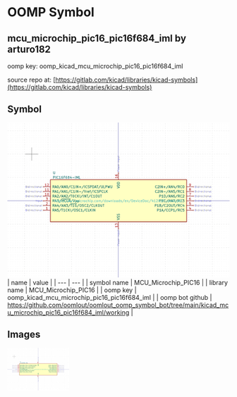 # OOMP Symbol  
## mcu_microchip_pic16_pic16f684_iml  by arturo182  
  
oomp key: oomp_kicad_mcu_microchip_pic16_pic16f684_iml  
  
source repo at: [https://gitlab.com/kicad/libraries/kicad-symbols](https://gitlab.com/kicad/libraries/kicad-symbols)  
## Symbol  
  
[![working.png](working_600.png)](working.png)  
| name | value | 
| --- | --- | 
| symbol name | MCU_Microchip_PIC16 | 
| library name | MCU_Microchip_PIC16 | 
| oomp key | oomp_kicad_mcu_microchip_pic16_pic16f684_iml | 
| oomp bot github | https://github.com/oomlout/oomlout_oomp_symbol_bot/tree/main/kicad_mcu_microchip_pic16_pic16f684_iml/working | 
## Images  
  
[![working.png](working_140.png)](working.png)  
